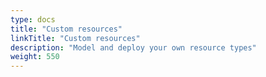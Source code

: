 ```yaml
---
type: docs
title: "Custom resources"
linkTitle: "Custom resources"
description: "Model and deploy your own resource types"
weight: 550
---
```

